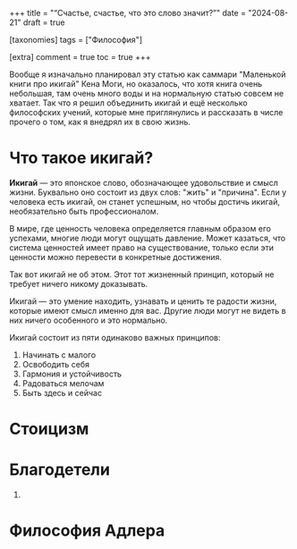 +++
title = "“Счастье, счастье, что это слово значит?”"
date = "2024-08-21"
draft = true

[taxonomies]
tags = ["Философия"]

[extra]
comment = true
toc = true
+++


Вообще я изначально планировал эту статью как саммари "Маленькой книги про икигай" Кена Моги, но оказалось, что хотя книга очень небольшая, там очень много воды и на нормальную статью совсем не хватает. Так что я решил объединить икигай и ещё несколько философских учений, которые мне приглянулись и рассказать в числе прочего о том, как я внедрял их в свою жизнь.

<!--more-->

# Что такое икигай?

**Икигай** &mdash; это японское слово, обозначающее удовольствие и смысл жизни. Буквально оно состоит из двух слов: "жить" и "причина". Если у человека есть икигай, он станет успешным, но чтобы достичь икигай, необязательно быть профессионалом.

В мире, где ценность человека определяется главным образом его успехами, многие люди могут ощущать давление. Может казаться, что система ценностей имеет право на существование, только если эти ценности можно перевести в конкретные достижения.

Так вот икигай не об этом. Этот тот жизненный принцип, который не требует ничего никому доказывать.

Икигай &mdash; это умение находить, узнавать и ценить те радости жизни, которые имеют смысл именно для вас. Другие люди могут не видеть в них ничего особенного и это нормально.

Икигай состоит из пяти одинаково важных принципов:

1. Начинать с малого
2. Освободить себя
3. Гармония и устойчивость
4. Радоваться мелочам
5. Быть здесь и сейчас


# Стоицизм

# Благодетели

1. 

# Философия Адлера
